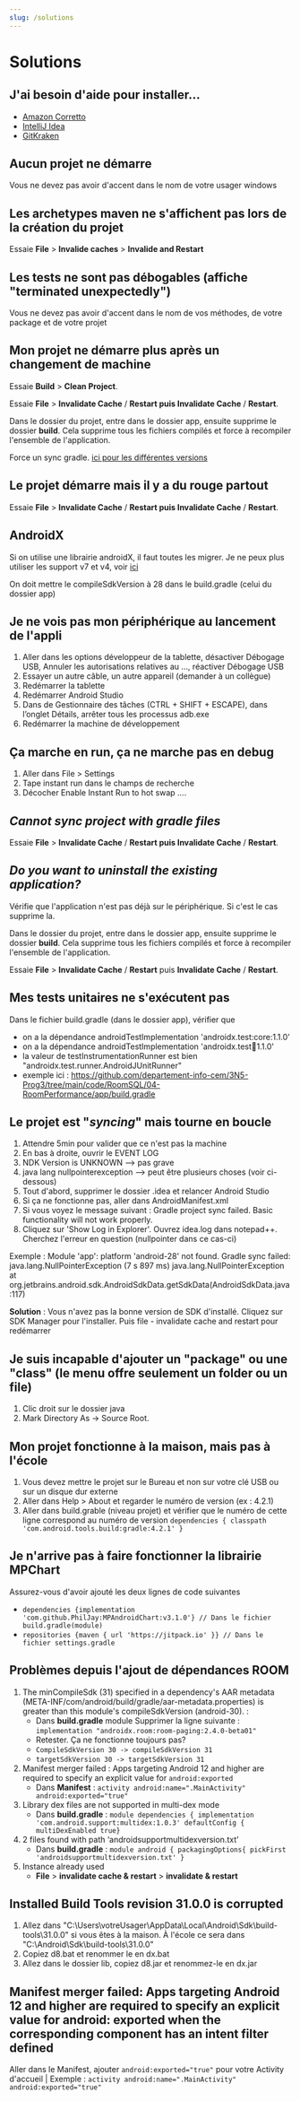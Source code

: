 ```yaml
---
slug: /solutions
---
```


# Solutions

## J'ai besoin d'aide pour installer...

- [Amazon Corretto](https://youtu.be/b7MgJDd1Iks)
- [IntelliJ Idea](https://youtu.be/aWd160BjRYE)
- [GitKraken](https://youtu.be/v10jAu1ELac)

## Aucun projet ne démarre

Vous ne devez pas avoir d'accent dans le nom de votre usager windows

## Les archetypes maven ne s'affichent pas lors de la création du projet

Essaie **File** > **Invalide caches** > **Invalide and Restart**

## Les tests ne sont pas débogables (affiche "terminated unexpectedly")

Vous ne devez pas avoir d'accent dans le nom de vos méthodes, de votre package et de votre projet

## Mon projet ne démarre plus après un changement de machine

Essaie **Build** > **Clean Project**.

Essaie **File** > **Invalidate Cache** / **Restart puis Invalidate Cache** / **Restart**.

Dans le dossier du projet, entre dans le dossier app, ensuite supprime le dossier **build**. Cela supprime tous les fichiers compilés et force à recompiler l'ensemble de l'application.

Force un sync gradle. [ici pour les différentes versions](https://stackoverflow.com/questions/29565263/android-studio-how-to-run-gradle-sync-manually)

## Le projet démarre mais il y a du rouge partout

Essaie **File** > **Invalidate Cache** / **Restart puis Invalidate Cache** / **Restart**.

## AndroidX

Si on utilise une librairie androidX, il faut toutes les migrer. Je ne peux plus utiliser les support v7 et v4, voir [ici](https://developer.android.com/jetpack/androidx/migrate)

On doit mettre le compileSdkVersion à 28 dans le build.gradle (celui du dossier app)

## Je ne vois pas mon périphérique au lancement de l'appli

1. Aller dans les options développeur de la tablette, désactiver Débogage USB, Annuler les autorisations relatives au …, réactiver Débogage USB
2. Essayer un autre câble, un autre appareil (demander à un collègue)
3. Redémarrer la tablette
4. Redémarrer Android Studio
5. Dans de Gestionnaire des tâches (CTRL + SHIFT + ESCAPE), dans l’onglet Détails, arrêter tous les processus adb.exe
6. Redémarrer la machine de développement

## Ça marche en run, ça ne marche pas en debug

1. Aller dans File > Settings
2. Tape instant run dans le champs de recherche
3. Décocher Enable Instant Run to hot swap ….

## *Cannot sync project with gradle files*

Essaie **File** > **Invalidate Cache** / **Restart puis Invalidate Cache** / **Restart**.

## *Do you want to uninstall the existing application?*

Vérifie que l'application n'est pas déjà sur le périphérique. Si c'est le cas supprime la.

Dans le dossier du projet, entre dans le dossier app, ensuite supprime le dossier **build**. Cela supprime tous les fichiers compilés et force à recompiler l'ensemble de l'application.

Essaie **File** > **Invalidate Cache** / **Restart** puis **Invalidate Cache** / **Restart**.

## Mes tests unitaires ne s'exécutent pas

Dans le fichier build.gradle (dans le dossier app), vérifier que

- on a la dépendance androidTestImplementation 'androidx.test:core:1.1.0'
- on a la dépendance androidTestImplementation 'androidx.test:runner:1.1.0'
- la valeur de testInstrumentationRunner est bien "androidx.test.runner.AndroidJUnitRunner"
- exemple ici : https://github.com/departement-info-cem/3N5-Prog3/tree/main/code/RoomSQL/04-RoomPerformance/app/build.gradle

## Le projet est "*syncing*" mais tourne en boucle

1. Attendre 5min pour valider que ce n'est pas la machine
2. En bas à droite, ouvrir le EVENT LOG
3. NDK Version is UNKNOWN --> pas grave
4. java lang nullpointerexception --> peut être plusieurs choses (voir ci-dessous)
5. Tout d'abord, supprimer le dossier .idea et relancer Android Studio
6. Si ça ne fonctionne pas, aller dans AndroidManifest.xml
7. Si vous voyez le message suivant : Gradle project sync failed. Basic functionality will not work properly.
8. Cliquez sur 'Show Log in Explorer'. Ouvrez idea.log dans notepad++. Cherchez l'erreur en question (nullpointer dans ce cas-ci)

Exemple : Module 'app': platform 'android-28' not found. Gradle sync failed: java.lang.NullPointerException (7 s 897 ms) java.lang.NullPointerException at org.jetbrains.android.sdk.AndroidSdkData.getSdkData(AndroidSdkData.java:117)

**Solution** : Vous n'avez pas la bonne version de SDK d'installé. Cliquez sur SDK Manager pour l'installer. Puis file - invalidate cache and restart pour redémarrer

## Je suis incapable d'ajouter un "package" ou une "class" (le menu offre seulement un folder ou un file)

1. Clic droit sur le dossier java
2. Mark Directory As -> Source Root.

## Mon projet fonctionne à la maison, mais pas à l'école

1. Vous devez mettre le projet sur le Bureau et non sur votre clé USB ou sur un disque dur externe
2. Aller dans Help > About et regarder le numéro de version (ex : 4.2.1)
3. Aller dans build.grable (niveau projet) et vérifier que le numéro de cette ligne correspond au numéro de version
`dependencies { classpath 'com.android.tools.build:gradle:4.2.1' }`

## Je n'arrive pas à faire fonctionner la librairie MPChart

Assurez-vous d'avoir ajouté les deux lignes de code suivantes

- `dependencies {implementation 'com.github.PhilJay:MPAndroidChart:v3.1.0'} // Dans le fichier build.gradle(module)`
- `repositories {maven { url 'https://jitpack.io' }} // Dans le fichier settings.gradle`

## Problèmes depuis l'ajout de dépendances ROOM

1. The minCompileSdk (31) specified in a dependency's AAR metadata (META-INF/com/android/build/gradle/aar-metadata.properties) is greater than this module's compileSdkVersion (android-30). : 
   - Dans **build.gradle** module Supprimer la ligne suivante : `implementation "androidx.room:room-paging:2.4.0-beta01"`
   - Retester. Ça ne fonctionne toujours pas?
   - `CompileSdkVersion 30 -> compileSdkVersion 31`
   - `targetSdkVersion 30 -> targetSdkVersion 31`
2. Manifest merger failed : Apps targeting Android 12 and higher are required to specify an explicit value for `android:exported`
   - Dans **Manifest** : `activity android:name=".MainActivity" android:exported="true"`
3. Library dex files are not supported in multi-dex mode
   - Dans **build.gradle** : `module dependencies { implementation 'com.android.support:multidex:1.0.3' defaultConfig { multiDexEnabled true}`
4. 2 files found with path ‘androidsupportmultidexversion.txt’
   - Dans **build.gradle** : `module android { packagingOptions{ pickFirst 'androidsupportmultidexversion.txt' }`
5. Instance already used
   - **File** > **invalidate cache & restart** > **invalidate & restart**

## Installed Build Tools revision 31.0.0 is corrupted

1. Allez dans "C:\Users\votreUsager\AppData\Local\Android\Sdk\build-tools\31.0.0" si vous êtes à la maison. À l'école ce sera dans "C:\Android\Sdk\build-tools\31.0.0"
2. Copiez d8.bat et renommer le en dx.bat
3. Allez dans le dossier lib, copiez d8.jar et renommez-le en dx.jar

## Manifest merger failed: Apps targeting Android 12 and higher are required to specify an explicit value for android: exported when the corresponding component has an intent filter defined

Aller dans le Manifest, ajouter `android:exported="true"` pour votre Activity d'accueil | Exemple : `activity android:name=".MainActivity" android:exported="true"`

